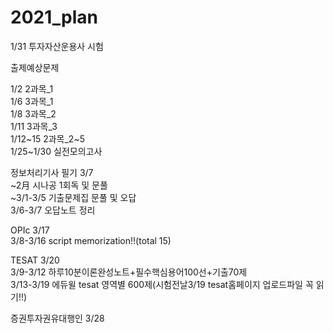 # 2021_plan

1/31 투자자산운용사 시험<br>

출제예상문제<br>

1/2 2과목_1<br>
1/6 3과목_1<br>
1/8 3과목_2<br>
1/11 3과목_3<br>
1/12~15 2과목_2~5<br>
1/25~1/30 실전모의고사 <br>


정보처리기사 필기 3/7 <br>
~2月 시나공 1회독 및 문풀<br>
~3/1-3/5 기출문제집 문풀 및 오답<br>
3/6-3/7 오답노트 정리<br>

OPIc 3/17<br>
3/8-3/16 script memorization!!(total 15)<br>

TESAT 3/20 <br>
3/9-3/12 하루10분이론완성노트+필수핵심용어100선+기출70제<br>
3/13-3/19 에듀윌 tesat 영역별 600제(시험전날3/19 tesat홈페이지 업로드파일 꼭 읽기!!)<br>

증권투자권유대행인 3/28 <br>
